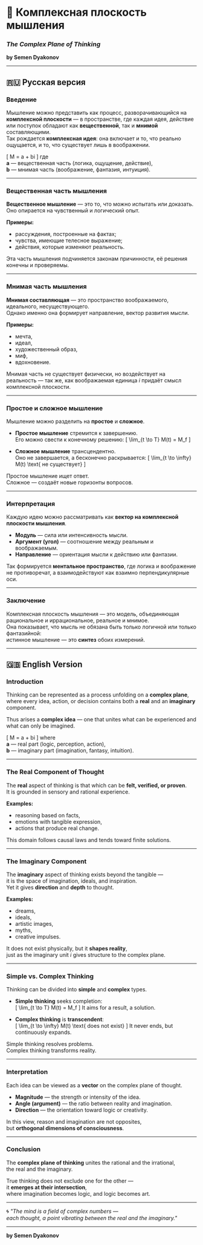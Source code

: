 # 🧠 Комплексная плоскость мышления  
### *The Complex Plane of Thinking*  
**by Semen Dyakonov**

---

## 🇷🇺 Русская версия

### Введение
Мышление можно представить как процесс, разворачивающийся на **комплексной плоскости** — в пространстве, где каждая идея, действие или поступок обладают как **вещественной**, так и **мнимой** составляющими.  
Так рождается **комплексная идея**: она включает и то, что реально ощущается, и то, что существует лишь в воображении.

\[
M = a + bi
\]
где  
**a** — вещественная часть (логика, ощущение, действие),  
**b** — мнимая часть (воображение, фантазия, интуиция).

---

### Вещественная часть мышления
**Вещественное мышление** — это то, что можно испытать или доказать.  
Оно опирается на чувственный и логический опыт.  

**Примеры:**
- рассуждения, построенные на фактах;  
- чувства, имеющие телесное выражение;  
- действия, которые изменяют реальность.

Эта часть мышления подчиняется законам причинности, её решения конечны и проверяемы.

---

### Мнимая часть мышления
**Мнимая составляющая** — это пространство воображаемого, идеального, несуществующего.  
Однако именно она формирует направление, вектор развития мысли.

**Примеры:**
- мечта,  
- идеал,  
- художественный образ,  
- миф,  
- вдохновение.

Мнимая часть не существует физически, но воздействует на реальность — так же, как воображаемая единица *i* придаёт смысл комплексной плоскости.

---

### Простое и сложное мышление
Мышление можно разделить на **простое** и **сложное**.

- **Простое мышление** стремится к завершению.  
  Его можно свести к конечному решению:
  \[
  \lim_{t \to T} M(t) = M_f
  \]

- **Сложное мышление** трансцендентно.  
  Оно не завершается, а бесконечно раскрывается:
  \[
  \lim_{t \to \infty} M(t) \text{ не существует}
  \]

Простое мышление ищет ответ.  
Сложное — создаёт новые горизонты вопросов.

---

### Интерпретация
Каждую идею можно рассматривать как **вектор на комплексной плоскости мышления**.  

- **Модуль** — сила или интенсивность мысли.  
- **Аргумент (угол)** — соотношение между реальным и воображаемым.  
- **Направление** — ориентация мысли к действию или фантазии.  

Так формируется **ментальное пространство**, где логика и воображение не противоречат, а взаимодействуют как взаимно перпендикулярные оси.

---

### Заключение
Комплексная плоскость мышления — это модель, объединяющая рациональное и иррациональное, реальное и мнимое.  
Она показывает, что мысль не обязана быть только логичной или только фантазийной:  
истинное мышление — это **синтез** обоих измерений.

---

## 🇬🇧 English Version

### Introduction
Thinking can be represented as a process unfolding on a **complex plane**,  
where every idea, action, or decision contains both a **real** and an **imaginary** component.  

Thus arises a **complex idea** — one that unites what can be experienced and what can only be imagined.

\[
M = a + bi
\]
where  
**a** — real part (logic, perception, action),  
**b** — imaginary part (imagination, fantasy, intuition).

---

### The Real Component of Thought
The **real** aspect of thinking is that which can be **felt, verified, or proven**.  
It is grounded in sensory and rational experience.

**Examples:**
- reasoning based on facts,  
- emotions with tangible expression,  
- actions that produce real change.

This domain follows causal laws and tends toward finite solutions.

---

### The Imaginary Component
The **imaginary** aspect of thinking exists beyond the tangible —  
it is the space of imagination, ideals, and inspiration.  
Yet it gives **direction** and **depth** to thought.

**Examples:**
- dreams,  
- ideals,  
- artistic images,  
- myths,  
- creative impulses.

It does not exist physically, but it **shapes reality**,  
just as the imaginary unit *i* gives structure to the complex plane.

---

### Simple vs. Complex Thinking
Thinking can be divided into **simple** and **complex** types.

- **Simple thinking** seeks completion:  
  \[
  \lim_{t \to T} M(t) = M_f
  \]
  It aims for a result, a solution.

- **Complex thinking** is **transcendent**:  
  \[
  \lim_{t \to \infty} M(t) \text{ does not exist}
  \]
  It never ends, but continuously expands.

Simple thinking resolves problems.  
Complex thinking transforms reality.

---

### Interpretation
Each idea can be viewed as a **vector** on the complex plane of thought.

- **Magnitude** — the strength or intensity of the idea.  
- **Angle (argument)** — the ratio between reality and imagination.  
- **Direction** — the orientation toward logic or creativity.  

In this view, reason and imagination are not opposites,  
but **orthogonal dimensions of consciousness**.

---

### Conclusion
The **complex plane of thinking** unites the rational and the irrational,  
the real and the imaginary.  

True thinking does not exclude one for the other —  
it **emerges at their intersection**,  
where imagination becomes logic, and logic becomes art.

---

🌀 *"The mind is a field of complex numbers —  
each thought, a point vibrating between the real and the imaginary."*

---

**by Semen Dyakonov**
